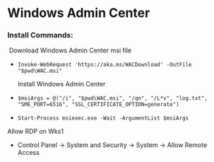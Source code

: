 # Windows Admin Center



### Install Commands:

​       Download Windows Admin Center msi file

- `Invoke-WebRequest 'https://aka.ms/WACDownload' -OutFile "$pwd\WAC.msi"`

  Install Windows Admin Center 

- `$msiArgs = @("/i", "$pwd\WAC.msi", "/qn", "/L*v", "log.txt", "SME_PORT=6516", "SSL_CERTIFICATE_OPTION=generate") `

- `Start-Process msiexec.exe -Wait -ArgumentList $msiArgs`

Allow RDP on Wks1

- Control Panel -> System and Security -> System -> Allow Remote Access